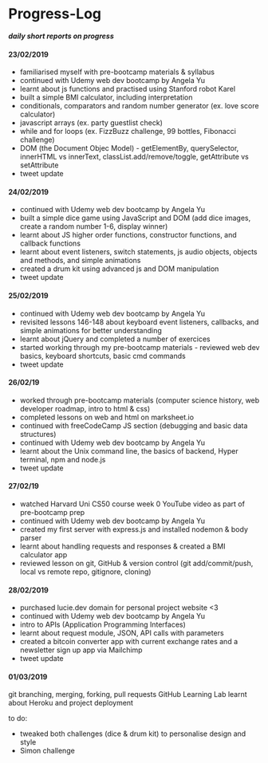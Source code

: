 # Progress-Log
<em><strong>daily short reports on progress</strong></em>

#### 23/02/2019
* familiarised myself with pre-bootcamp materials & syllabus
* continued with Udemy web dev bootcamp by Angela Yu
* learnt about js functions and practised using Stanford robot Karel
* built a simple BMI calculator, including interpretation
* conditionals, comparators and random number generator (ex. love score calculator)
* javascript arrays (ex. party guestlist check)
* while and for loops (ex. FizzBuzz challenge, 99 bottles, Fibonacci challenge)
* DOM (the Document Objec Model) - getElementBy, querySelector, innerHTML vs innerText, classList.add/remove/toggle, getAttribute vs setAttribute
* tweet update

#### 24/02/2019
* continued with Udemy web dev bootcamp by Angela Yu
* built a simple dice game using JavaScript and DOM (add dice images, create a random number 1-6, display winner)
* learnt about JS higher order functions, constructor functions, and callback functions
* learnt about event listeners, switch statements, js audio objects, objects and methods, and simple animations
* created a drum kit using advanced js and DOM manipulation
* tweet update

#### 25/02/2019
* continued with Udemy web dev bootcamp by Angela Yu
* revisited lessons 146-148 about keyboard event listeners, callbacks, and simple animations for better understanding
* learnt about jQuery and completed a number of exercices
* started working through my pre-bootcamp materials - reviewed web dev basics, keyboard shortcuts, basic cmd commands
* tweet update

#### 26/02/19
* worked through pre-bootcamp materials (computer science history, web developer roadmap, intro to html & css)
* completed lessons on web and html on marksheet.io
* continued with freeCodeCamp JS section (debugging and basic data structures)
* continued with Udemy web dev bootcamp by Angela Yu
* learnt about the Unix command line, the basics of backend, Hyper terminal, npm and node.js
* tweet update

#### 27/02/19

* watched Harvard Uni CS50 course week 0 YouTube video as part of pre-bootcamp prep
* continued with Udemy web dev bootcamp by Angela Yu
* created my first server with express.js and installed nodemon & body parser
* learnt about handling requests and responses & created a BMI calculator app
* reviewed lesson on git, GitHub & version control (git add/commit/push, local vs remote repo, gitignore, cloning)

#### 28/02/2019
* purchased lucie.dev domain for personal project website <3
* continued with Udemy web dev bootcamp by Angela Yu
* intro to APIs (Application Programming Interfaces)
* learnt about request module, JSON, API calls with parameters
* created a bitcoin converter app with current exchange rates and a newsletter sign up app via Mailchimp
* tweet update

#### 01/03/2019
git branching, merging, forking, pull requests
GitHub Learning Lab
learnt about Heroku and project deployment

to do:
* tweaked both challenges (dice & drum kit) to personalise design and style
* Simon challenge
